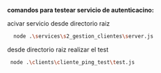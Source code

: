  **comandos para testear servicio de autenticacino:**
 
acivar servicio desde directorio raiz
  ```bash
    node .\services\s2_gestion_clientes\server.js
  ```
 
desde directorio raiz realizar el test
   ```bash
    node .\clients\cliente_ping_test\test.js
   ```
